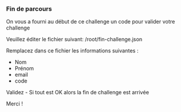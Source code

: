 
### Fin de parcours

On vous a fourni au début de ce challenge un code pour valider votre challenge



Veuillez éditer le fichier suivant: /root/fin-challenge.json


Remplacez dans ce fichier les informations suivantes :

- Nom
- Prénom
- email
- code

Validez - Si tout est OK alors la fin de challenge est arrivée

Merci !

